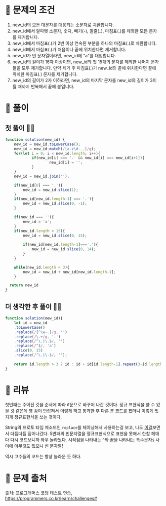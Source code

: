 # 📌 문제의 조건

1.  new_id의 모든 대문자를 대응되는 소문자로 치환합니다.
2. new_id에서 알파벳 소문자, 숫자, 빼기(-), 밑줄(_), 마침표(.)를 제외한 모든 문자를 제거합니다.
3. new_id에서 마침표(.)가 2번 이상 연속된 부분을 하나의 마침표(.)로 치환합니다.
4. new_id에서 마침표(.)가 처음이나 끝에 위치한다면 제거합니다.
5. new_id가 빈 문자열이라면, new_id에 "a"를 대입합니다.
6. new_id의 길이가 16자 이상이면, new_id의 첫 15개의 문자를 제외한 나머지 문자들을 모두 제거합니다.
     만약 제거 후 마침표(.)가 new_id의 끝에 위치한다면 끝에 위치한 마침표(.) 문자를 제거합니다.
7. new_id의 길이가 2자 이하라면, new_id의 마지막 문자를 new_id의 길이가 3이 될 때까지 반복해서 끝에 붙입니다.


# 📌 풀이

## 첫 풀이 👨‍💻

```jsx
function solution(new_id) {
	new_id = new_id.toLowerCase();
	new_id = new_id.match(/[a-z\d-_.]/g);
	for(let i = 0; i < new_id.length; i++){
			if(new_id[i] === '.' && new_id[i] === new_id[i+1]){
					new_id[i] = '';
			}
	}
	new_id = new_id.join('');

	if(new_id[0] === '.'){
		new_id = new_id.slice(1);
	}
	if(new_id[new_id.length-1] === '.'){
		new_id = new_id.slice(0, -1);
	}

	if(new_id === ''){
		new_id = 'a';
	}
	if(new_id.length > 15){
		new_id = new_id.slice(0, 15);
		
		if(new_id[new_id.length-1]==='.'){
			new_id = new_id.slice(0, 14);
		}
	}

	while(new_id.length < 3){
		new_id = new_id + new_id[new_id.length-1];
	}

  return new_id
}
```

## 더 생각한 후 풀이 👨‍💻

```jsx
function solution(new_id){
	let id = new_id
	.toLowerCase()
	.replace(/[^\w-.]/g, '')
	.replace(/\.+/g, '.')
	.replace(/^\.|\.$/, '')
	.replace(/^$/, 'a')
	.slice(0, 15)
	.replace(/^\.|\.$/, '');
    
	return id.length > 3 ? id : id + id[id.length-1].repeat(3-id.length)
}
```

# 📌 리뷰
첫번째는 주어진 것을 순서에 따라 if문으로 바꾸어 나간 것이다.
정규 표현식을 쓸 수 있을 것 같은데 영 감이 안잡혀서 이렇게 하고 통과한 후 다른 분 코드를 봤더니 이렇게 멋지게 정규표현식을 쓰는 것이다.

String의 프로토 타입 메소드인 `replace`를 체이닝해서 사용하는걸 보고, 나도 [이걸](https://velog.io/@planethoon/%EC%A0%95%EA%B7%9C-%ED%91%9C%ED%98%84%EC%8B%9D)보면서 더듬더듬 집어나갔다.
5번째의 빈문자열을 정규표현식으로 표현을 못해서 한참 헤매다 다시 코드보니까 와우 놀라웠다.
시작점을 나타내는 `^`와 끝을 나타내는 특수문자`$` 사이에 아무것도 없으니 빈 문자열!

역시 고수들의 코드는 항상 놀라운 듯 하다.


# 📌 문제 출처
출처: 프로그래머스 코딩 테스트 연습, https://programmers.co.kr/learn/challenges# 
